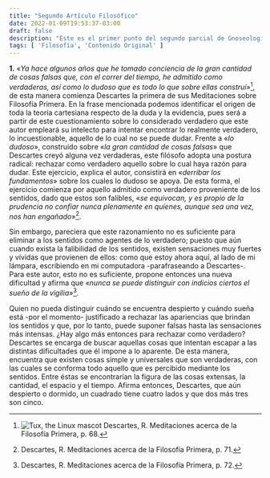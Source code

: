 ```yaml
---
title: "Segundo Artículo Filosófico"
date: 2022-01-09T19:53:37-03:00
draft: false
description: "Este es el primer punto del segundo parcial de Gnoseología. El tema a tratar es Descartes."
tags: [ 'Filosofía', 'Contenido Original' ]
---
```


**1.** «_Ya hace algunos años que he tomado conciencia de la gran cantidad de cosas falsas que, con el correr del tiempo, he admitido como verdaderas, así como lo dudoso que es todo lo que sobre ellas construí_»[^1], de esta manera comienza Descartes la primera de sus Meditaciones sobre Filosofía Primera. En la frase mencionada podemos identificar el origen de toda la teoría cartesiana respecto de la duda y la evidencia, pues será a partir de este cuestionamiento sobre lo considerado verdadero que este autor empleará su intelecto para intentar encontrar lo realmente verdadero, lo incuestionable, aquello de lo cual no se puede dudar.
Frente a «_lo dudoso_», construido sobre «_la gran cantidad de cosas falsas_» que Descartes creyó alguna vez verdaderas, este filósofo adopta una postura radical: rechazar como verdadero aquello sobre lo cual haya razón para dudar. Este ejercicio, explica el autor, consistirá en «_derribar los fundamentos_» sobre los cuales lo dudoso se apoya. De esta forma, el ejercicio comienza por aquello admitido como verdadero proveniente de los sentidos, dado que estos son falibles, «_se equivocan, y es propio de la prudencia no confiar nunca plenamente en quienes, aunque sea una vez, nos han engañado_»[^2].

Sin embargo, pareciera que este razonamiento no es suficiente para eliminar a los sentidos como agentes de lo verdadero; puesto que aún cuando exista la falibilidad de los sentidos, existen sensaciones muy fuertes y vívidas que provienen de ellos: como que estoy ahora aquí, al lado de mi lámpara, escribiendo en mi computadora -parafraseando a Descartes-. Para este autor, esto no es suficiente, propone entonces una nueva dificultad y afirma que «_nunca se puede distinguir con indicios ciertos el sueño de la vigilia_»[^3].

Quien no pueda distinguir cuándo se encuentra despierto y cuándo sueña está -por el momento- justificado a rechazar las apariencias que brindan los sentidos y que, por lo tanto, puede suponer falsas hasta las sensaciones más intensas. ¿Hay algo más entonces para rechazar como verdadero? Descartes se encarga de buscar aquellas cosas que intentan escapar a las distintas dificultades que él impone a lo aparente. De esta manera, encuentra que existen cosas simple y universales que son verdaderas, con las cuales se conforma todo aquello que es percibido mediante los sentidos. Entre éstas se encontrarían la figura de las cosas extensas, la cantidad, el espacio y el tiempo. Afirma entonces, Descartes, que aún despierto o dormido, un cuadrado tiene cuatro lados y que dos más tres son cinco.

[^1]: ![Tux, the Linux mascot](/images/tux.png) Descartes, R. Meditaciones acerca de la Filosofía Primera, p. 68.
[^2]: Descartes, R. Meditaciones acerca de la Filosofía Primera, p. 71.
[^3]: Descartes, R. Meditaciones acerca de la Filosofía Primera, p. 72.

